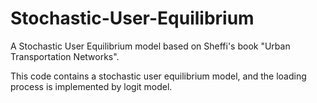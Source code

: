 # Stochastic-User-Equilibrium
A Stochastic User Equilibrium model based on Sheffi's book "Urban Transportation Networks".

This code contains a stochastic user equilibrium model, and the loading process is implemented by logit model.
